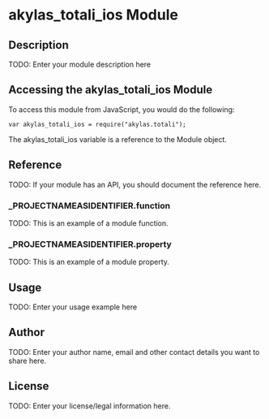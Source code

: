 # akylas_totali_ios Module

## Description

TODO: Enter your module description here

## Accessing the akylas_totali_ios Module

To access this module from JavaScript, you would do the following:

	var akylas_totali_ios = require("akylas.totali");

The akylas_totali_ios variable is a reference to the Module object.	

## Reference

TODO: If your module has an API, you should document
the reference here.

### ___PROJECTNAMEASIDENTIFIER__.function

TODO: This is an example of a module function.

### ___PROJECTNAMEASIDENTIFIER__.property

TODO: This is an example of a module property.

## Usage

TODO: Enter your usage example here

## Author

TODO: Enter your author name, email and other contact
details you want to share here. 

## License

TODO: Enter your license/legal information here.
